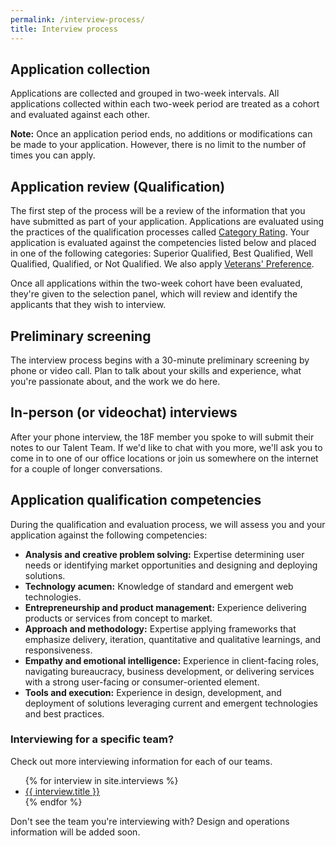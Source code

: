 ```yaml
---
permalink: /interview-process/
title: Interview process
---
```


## Application collection
Applications are collected and grouped in two-week intervals. All applications collected within each two-week period are treated as a cohort and evaluated against each other.

**Note:** Once an application period ends, no additions or modifications can be made to your application. However, there is no limit to the number of times you can apply.

## Application review (Qualification)
The first step of the process will be a review of the information that you have submitted as part of your application. Applications are evaluated using the practices of the qualification processes called [Category Rating](https://www.opm.gov/policy-data-oversight/hiring-information/competitive-hiring/#url=Category-Rating). Your application is evaluated against the competencies listed below and placed in one of the following categories: Superior Qualified, Best Qualified, Well Qualified, Qualified, or Not Qualified. We also apply [Veterans' Preference](http://www.fedshirevets.gov/job/vetpref/index.aspx).

Once all applications within the two-week cohort have been evaluated, they're given to the selection panel, which will review and identify the applicants that they wish to interview.

## Preliminary screening

The interview process begins with a 30-minute preliminary screening by phone or video call. Plan to talk about your skills and experience, what you're passionate about, and the work we do here.

## In-person (or videochat) interviews

After your phone interview, the 18F member you spoke to will submit their notes to our Talent Team. If we'd like to chat with you more, we'll ask you to come in to one of our office locations or join us somewhere on the internet for a couple of longer conversations.

## Application qualification competencies
During the qualification and evaluation process, we will assess you and your application against the following competencies:

- **Analysis and creative problem solving:** Expertise determining user
needs or identifying market opportunities and designing and
deploying solutions.
- **Technology acumen:** Knowledge of standard and emergent web
technologies.
- **Entrepreneurship and product management:** Experience delivering
products or services from concept to market.
- **Approach and methodology:** Expertise applying frameworks that
emphasize delivery, iteration, quantitative and qualitative learnings,
and responsiveness.
- **Empathy and emotional intelligence:** Experience in client-facing
roles, navigating bureaucracy, business development, or delivering
services with a strong user-facing or consumer-oriented element.
- **Tools and execution:** Experience in design, development, and
deployment of solutions leveraging current and emergent
technologies and best practices.

### Interviewing for a specific team? 
Check out more interviewing information for each of our teams. 

<ul>
	{% for interview in site.interviews %}
		<li><a href="{{site.baseurl}}{{ interview.url }}">{{ interview.title }}</a></li>
	{% endfor %}
</ul>

Don't see the team you're interviewing with? Design and operations information will be added soon.
